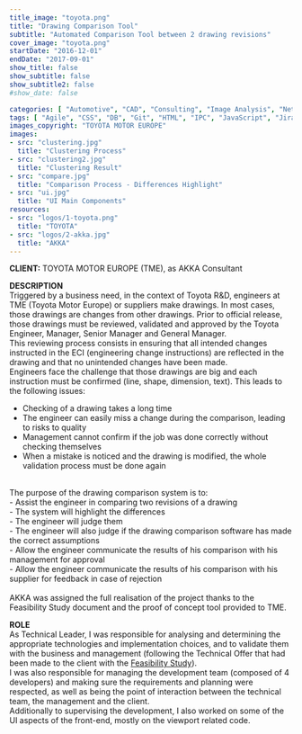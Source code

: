 ```yaml
---
title_image: "toyota.png"
title: "Drawing Comparison Tool"
subtitle: "Automated Comparison Tool between 2 drawing revisions"
cover_image: "toyota.png"
startDate: "2016-12-01"
endDate: "2017-09-01"
show_title: false
show_subtitle: false
show_subtitle2: false
#show_date: false

categories: [ "Automotive", "CAD", "Consulting", "Image Analysis", "Network", "Project Management", "R&D", "Team Management", "Web" ]
tags: [ "Agile", "CSS", "DB", "Git", "HTML", "IPC", "JavaScript", "Jira", "Linux", "MS Project", "Node.js", "OpenCV", "Scrum", "Sonar", "Visual Studio", "Windows", "XML" ]
images_copyright: "TOYOTA MOTOR EUROPE"
images:
- src: "clustering.jpg"
  title: "Clustering Process"
- src: "clustering2.jpg"
  title: "Clustering Result"
- src: "compare.jpg"
  title: "Comparison Process - Differences Highlight"
- src: "ui.jpg"
  title: "UI Main Components"
resources:
- src: "logos/1-toyota.png"
  title: "TOYOTA"
- src: "logos/2-akka.jpg"
  title: "AKKA"
---
```


<b>CLIENT:</b> TOYOTA MOTOR EUROPE (TME), as AKKA Consultant<br>

<b>DESCRIPTION</b><br>
Triggered by a business need, in the context of Toyota R&D, engineers at TME (Toyota Motor Europe) or suppliers make drawings. In most cases, those drawings are changes from other drawings. Prior to official release, those drawings must be reviewed, validated and approved by the Toyota Engineer, Manager, Senior Manager and General Manager.<br>
This reviewing process consists in ensuring that all intended changes instructed in the ECI (engineering change instructions) are reflected in the drawing and that no unintended changes have been made.<br>
Engineers face the challenge that those drawings are big and each instruction must be confirmed (line, shape, dimension, text). This leads to the following issues:<br>
- Checking of a drawing takes a long time<br>
- The engineer can easily miss a change during the comparison, leading to risks to quality<br>
- Management cannot confirm if the job was done correctly without checking themselves<br>
- When a mistake is noticed and the drawing is modified, the whole validation process must be done again<br>
<br>
The purpose of the drawing comparison system is to:<br>
- Assist the engineer in comparing two revisions of a drawing<br>
    - The system will highlight the differences<br>
    - The engineer will judge them<br>
    - The engineer will also judge if the drawing comparison software has made the correct assumptions<br>
- Allow the engineer communicate the results of his comparison with his management for approval<br>
- Allow the engineer communicate the results of his comparison with his supplier for feedback in case of rejection<br>
<br>
AKKA was assigned the full realisation of the project thanks to the Feasibility Study document and the proof of concept tool provided to TME.<br>

<b>ROLE</b><br>
As Technical Leader, I was responsible for analysing and determining the appropriate technologies and implementation choices, and to validate them with the business and management (following the Technical Offer that had been made to the client with the [Feasibility Study](/pro/akka/dct-feasibility)).<br>
I was also responsible for managing the development team (composed of 4 developers) and making sure the requirements and planning were respected, as well as being the point of interaction between the technical team, the management and the client.<br>
Additionally to supervising the development, I also worked on some of the UI aspects of the front-end, mostly on the viewport related code.<br>
